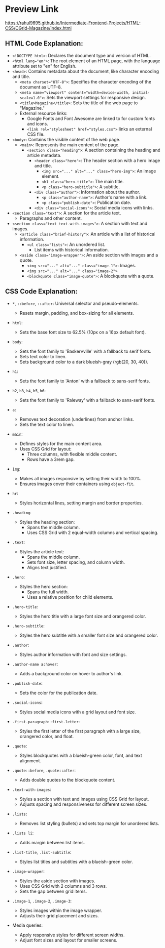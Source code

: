 # Preview Link

https://rahul9695.github.io/Intermediate-Frontend-Projects/HTML-CSS/CGrid-Magazine/index.html

## HTML Code Explanation:

- `<!DOCTYPE html>`: Declares the document type and version of HTML.
- `<html lang="en">`: The root element of an HTML page, with the language attribute set to "en" for English.
- `<head>`: Contains metadata about the document, like character encoding and title.
  - `<meta charset="UTF-8">`: Specifies the character encoding of the document as UTF-8.
  - `<meta name="viewport" content="width=device-width, initial-scale=1.0">`: Sets the viewport settings for responsive design.
  - `<title>Magazine</title>`: Sets the title of the web page to "Magazine."
  - External resource links:
    - Google Fonts and Font Awesome are linked to for custom fonts and icons.
    - `<link rel="stylesheet" href="styles.css">` links an external CSS file.
- `<body>`: Contains the visible content of the web page.
  - `<main>`: Represents the main content of the page.
    - `<section class="heading">`: A section containing the heading and article metadata.
      - `<header class="hero">`: The header section with a hero image and title.
        - `<img src="..." alt="..." class="hero-img">`: An image element.
        - `<h1 class="hero-title">`: The main title.
        - `<p class="hero-subtitle">`: A subtitle.
      - `<div class="author">`: Information about the author.
        - `<p class="author-name">`: Author's name with a link.
        - `<p class="publish-date">`: Publication date.
      - `<div class="social-icons">`: Social media icons with links.
- `<section class="text">`: A section for the article text.
  - Paragraphs and other content.
- `<section class="text text-with-images">`: A section with text and images.
  - `<article class="brief-history">`: An article with a list of historical information.
    - `<ul class="lists">`: An unordered list.
      - List items with historical information.
  - `<aside class="image-wrapper">`: An aside section with images and a quote.
    - `<img src="..." alt="..." class="image-1">`: Images.
    - `<img src="..." alt="..." class="image-2">`
    - `<blockquote class="image-quote">`: A blockquote with a quote.

## CSS Code Explanation:

- `*`, `::before`, `::after`: Universal selector and pseudo-elements.
  - Resets margin, padding, and box-sizing for all elements.

- `html`:
  - Sets the base font size to 62.5% (10px on a 16px default font).

- `body`:
  - Sets the font family to 'Baskervville' with a fallback to serif fonts.
  - Sets text color to linen.
  - Sets background color to a dark blueish-gray (rgb(20, 30, 40)).

- `h1`:
  - Sets the font family to 'Anton' with a fallback to sans-serif fonts.

- `h2`, `h3`, `h4`, `h5`, `h6`:
  - Sets the font family to 'Raleway' with a fallback to sans-serif fonts.

- `a`:
  - Removes text decoration (underlines) from anchor links.
  - Sets the text color to linen.

- `main`:
  - Defines styles for the main content area.
  - Uses CSS Grid for layout:
    - Three columns, with flexible middle content.
    - Rows have a 3rem gap.

- `img`:
  - Makes all images responsive by setting their width to 100%.
  - Ensures images cover their containers using `object-fit`.

- `hr`:
  - Styles horizontal lines, setting margin and border properties.

- `.heading`:
  - Styles the heading section:
    - Spans the middle column.
    - Uses CSS Grid with 2 equal-width columns and vertical spacing.

- `.text`:
  - Styles the article text:
    - Spans the middle column.
    - Sets font size, letter spacing, and column width.
    - Aligns text justified.

- `.hero`:
  - Styles the hero section:
    - Spans the full width.
    - Uses a relative position for child elements.

- `.hero-title`:
  - Styles the hero title with a large font size and orangered color.

- `.hero-subtitle`:
  - Styles the hero subtitle with a smaller font size and orangered color.

- `.author`:
  - Styles author information with font and size settings.

- `.author-name a:hover`:
  - Adds a background color on hover to author's link.

- `.publish-date`:
  - Sets the color for the publication date.

- `.social-icons`:
  - Styles social media icons with a grid layout and font size.

- `.first-paragraph::first-letter`:
  - Styles the first letter of the first paragraph with a large size, orangered color, and float.

- `.quote`:
  - Styles blockquotes with a blueish-green color, font, and text alignment.

- `.quote::before`, `.quote::after`:
  - Adds double quotes to the blockquote content.

- `.text-with-images`:
  - Styles a section with text and images using CSS Grid for layout.
  - Adjusts spacing and responsiveness for different screen sizes.

- `.lists`:
  - Removes list styling (bullets) and sets top margin for unordered lists.

- `.lists li`:
  - Adds margin between list items.

- `.list-title`, `.list-subtitle`:
  - Styles list titles and subtitles with a blueish-green color.

- `.image-wrapper`:
  - Styles the aside section with images.
  - Uses CSS Grid with 2 columns and 3 rows.
  - Sets the gap between grid items.

- `.image-1`, `.image-2`, `.image-3`:
  - Styles images within the image wrapper.
  - Adjusts their grid placement and sizes.

- Media queries:
  - Apply responsive styles for different screen widths.
  - Adjust font sizes and layout for smaller screens.
